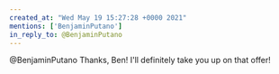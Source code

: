 ```yaml
---
created_at: "Wed May 19 15:27:28 +0000 2021"
mentions: ['BenjaminPutano']
in_reply_to: @BenjaminPutano
---
```


@BenjaminPutano Thanks, Ben! I'll definitely take you up on that offer!